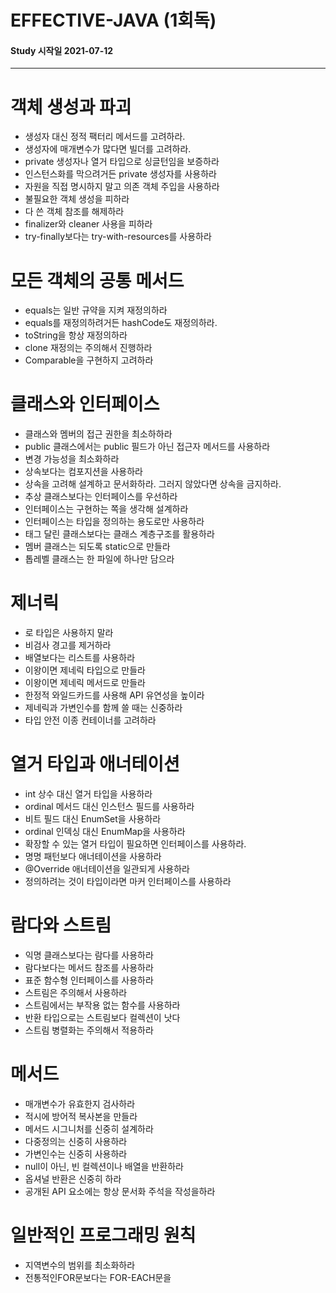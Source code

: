 # EFFECTIVE-JAVA (1회독)

#### Study 시작일 2021-07-12

---

# 객체 생성과 파괴
- 생성자 대신 정적 팩터리 메서드를 고려하라.
- 생성자에 매개변수가 많다면 빌더를 고려하라.
- private 생성자나 열거 타입으로 싱글턴임을 보증하라
- 인스턴스화를 막으려거든 private 생성자를 사용하라
- 자원을 직접 명시하지 말고 의존 객체 주입을 사용하라
- 불필요한 객체 생성을 피하라
- 다 쓴 객체 참조를 해제하라
- finalizer와 cleaner 사용을 피하라
- try-finally보다는 try-with-resources를 사용하라

# 모든 객체의 공통 메서드
- equals는 일반 규약을 지켜 재정의하라
- equals를 재정의하려거든 hashCode도 재정의하라.
- toString을 항상 재정의하라
- clone 재정의는 주의해서 진행하라
- Comparable을 구현하지 고려하라

# 클래스와 인터페이스
- 클래스와 멤버의 접근 권한을 최소하하라
- public 클래스에서는 public 필드가 아닌 접근자 메서드를 사용하라
- 변경 가능성을 최소화하라
- 상속보다는 컴포지션을 사용하라
- 상속을 고려해 설계하고 문서화하라. 그러지 않았다면 상속을 금지하라.
- 추상 클래스보다는 인터페이스를 우선하라
- 인터페이스는 구현하는 쪽을 생각해 설계하라
- 인터페이스는 타입을 정의하는 용도로만 사용하라
- 태그 달린 클래스보다는 클래스 계층구조를 활용하라
- 멤버 클래스는 되도록 static으로 만들라
- 톱레벨 클래스는 한 파일에 하나만 담으라

# 제너릭
- 로 타입은 사용하지 말라
- 비검사 경고를 제거하라
- 배열보다는 리스트를 사용하라
- 이왕이면 제네릭 타입으로 만들라
- 이왕이면 제네릭 메서드로 만들라
- 한정적 와일드카드를 사용해 API 유연성을 높이라
- 제네릭과 가변인수를 함께 쓸 때는 신중하라
- 타입 안전 이종 컨테이너를 고려하라

# 열거 타입과 애너테이션
- int 상수 대신 열거 타입을 사용하라
- ordinal 메서드 대신 인스턴스 필드를 사용하라
- 비트 필드 대신 EnumSet을 사용하라
- ordinal 인덱싱 대신 EnumMap을 사용하라
- 확장할 수 있는 열거 타입이 필요하면 인터페이스를 사용하라.
- 명명 패턴보다 애너테이션을 사용하라
- @Override 애너테이션을 일관되게 사용하라
- 정의하려는 것이 타입이라면 마커 인터페이스를 사용하라

# 람다와 스트림
- 익명 클래스보다는 람다를 사용하라
- 람다보다는 메서드 참조를 사용하라
- 표준 함수형 인터페이스를 사용하라
- 스트림은 주의해서 사용하라
- 스트림에서는 부작용 없는 함수를 사용하라
- 반환 타입으로는 스트림보다 컬렉션이 낫다
- 스트림 병렬화는 주의해서 적용하라

# 메서드
- 매개변수가 유효한지 검사하라
- 적시에 방어적 복사본을 만들라
- 메서드 시그니처를 신중히 설계하라
- 다중정의는 신중히 사용하라
- 가변인수는 신중히 사용하라
- null이 아닌, 빈 컬렉션이나 배열을 반환하라
- 옵셔널 반환은 신중히 하라
- 공개된 API 요소에는 항상 문서화 주석을 작성을하라

# 일반적인 프로그래밍 원칙
- 지역변수의 범위를 최소화하라
- 전통적인FOR문보다는 FOR-EACH문을 

